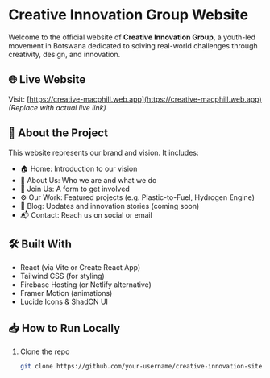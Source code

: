 # Creative Innovation Group Website

Welcome to the official website of **Creative Innovation Group**, a youth-led movement in Botswana dedicated to solving real-world challenges through creativity, design, and innovation.

## 🌐 Live Website

Visit: [https://creative-macphill.web.app](https://creative-macphill.web.app) *(Replace with actual live link)*

## 📌 About the Project

This website represents our brand and vision. It includes:

- 🏠 Home: Introduction to our vision
- 👥 About Us: Who we are and what we do
- 📝 Join Us: A form to get involved
- ⚙️ Our Work: Featured projects (e.g. Plastic-to-Fuel, Hydrogen Engine)
- 📢 Blog: Updates and innovation stories (coming soon)
- 📬 Contact: Reach us on social or email

## 🛠 Built With

- React (via Vite or Create React App)
- Tailwind CSS (for styling)
- Firebase Hosting (or Netlify alternative)
- Framer Motion (animations)
- Lucide Icons & ShadCN UI

## 📥 How to Run Locally

1. Clone the repo  
   ```bash
   git clone https://github.com/your-username/creative-innovation-site.git
